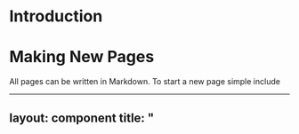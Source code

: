 # Introduction

# Making New Pages

All pages can be written in Markdown. To start a new page simple include

---
layout: component
title: "<title of page>"
---

at the top of the post. below the second --- put the rest of your post. The post will then be changed to HTML format to display on the website.
